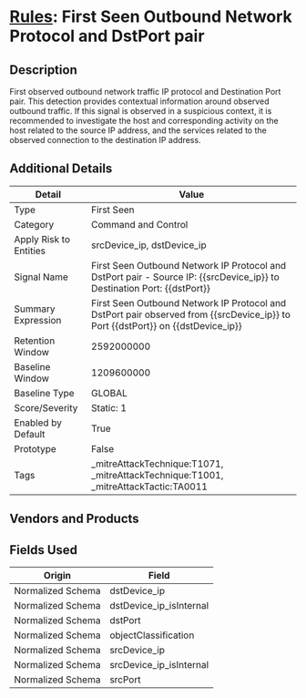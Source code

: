 # [Rules](README.md): First Seen Outbound Network Protocol and DstPort pair

## Description
First observed outbound network traffic IP protocol and Destination Port pair. This detection provides contextual information around observed outbound traffic. If this signal is observed in a suspicious context, it is recommended to investigate the host and corresponding activity on the host related to the source IP address, and the services related to the observed connection to the destination IP address.

## Additional Details
|Detail|Value|
|----|----|
|Type|First Seen|
|Category|Command and Control|
|Apply Risk to Entities|srcDevice_ip, dstDevice_ip|
|Signal Name|First Seen Outbound Network IP Protocol and DstPort pair - Source IP: {{srcDevice_ip}} to Destination Port: {{dstPort}}|
|Summary Expression|First Seen Outbound Network IP Protocol and DstPort pair observed from {{srcDevice_ip}} to Port {{dstPort}} on {{dstDevice_ip}}|
|Retention Window|2592000000|
|Baseline Window|1209600000|
|Baseline Type|GLOBAL|
|Score/Severity|Static: 1|
|Enabled by Default|True|
|Prototype|False|
|Tags|_mitreAttackTechnique:T1071, _mitreAttackTechnique:T1001, _mitreAttackTactic:TA0011|
## Vendors and Products


## Fields Used

|Origin|Field|
|----|----|
|Normalized Schema|dstDevice_ip|
|Normalized Schema|dstDevice_ip_isInternal|
|Normalized Schema|dstPort|
|Normalized Schema|objectClassification|
|Normalized Schema|srcDevice_ip|
|Normalized Schema|srcDevice_ip_isInternal|
|Normalized Schema|srcPort|


